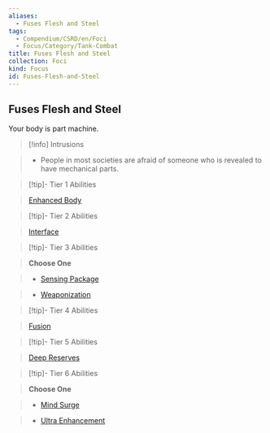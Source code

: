 ```yaml
---
aliases:
  - Fuses Flesh and Steel
tags:
  - Compendium/CSRD/en/Foci
  - Focus/Category/Tank-Combat
title: Fuses Flesh and Steel
collection: Foci
kind: Focus
id: Fuses-Flesh-and-Steel
---
```

## Fuses Flesh and Steel    
Your body is part machine.    
  
>[!info] Intrusions    
>- People in most societies are afraid of someone who is revealed to have mechanical parts.    
  
  
>[!tip]- Tier 1 Abilities    
> [Enhanced Body](Enhanced-Body.md)    
  
  
>[!tip]- Tier 2 Abilities    
> [Interface](Interface.md)    
  
  
>[!tip]- Tier 3 Abilities    
> **Choose One**    
>- [Sensing Package](Sensing-Package.md)    
>- [Weaponization](Weaponization.md)    
  
  
>[!tip]- Tier 4 Abilities    
> [Fusion](Fusion.md)    
  
  
>[!tip]- Tier 5 Abilities    
> [Deep Reserves](Deep-Reserves.md)    
  
  
>[!tip]- Tier 6 Abilities    
> **Choose One**    
>- [Mind Surge](Mind-Surge.md)    
>- [Ultra Enhancement](Ultra-Enhancement.md)
